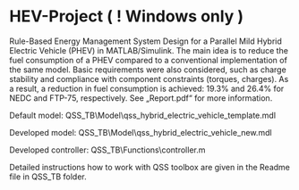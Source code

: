 # HEV-Project ( ! Windows only )

Rule-Based Energy Management System Design for a Parallel Mild Hybrid Electric Vehicle (PHEV) in MATLAB/Simulink. 
The main idea is to reduce the fuel consumption of a PHEV compared to a conventional implementation of the same model. 
Basic requirements were also considered, such as charge stability and compliance with component constraints (torques, charges). 
As a result, a reduction in fuel consumption is achieved: 19.3% and 26.4% for NEDC and FTP-75, respectively. See „Report.pdf“ for more information.

Default model:		     QSS_TB\Model\qss_hybrid_electric_vehicle_template.mdl

Developed model:	     QSS_TB\Model\qss_hybrid_electric_vehicle_new.mdl

Developed controller:	 QSS_TB\Functions\controller.m


Detailed instructions how to work with QSS toolbox are given in the Readme file in QSS_TB folder.
